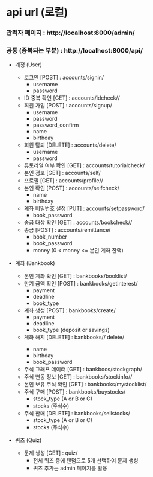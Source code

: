 # api url (로컬)

### 관리자 페이지 : http://localhost:8000/admin/

### 공통 (중복되는 부분) : http://localhost:8000/api/

- 계정 (User)
  - 로그인 [POST] : accounts/signin/
    - username
    - password
  - ID 중복 확인 [GET] : accounts/idcheck/<str : username>/
  - 회원 가입 [POST] : accounts/signup/
    - username
    - password
    - password_confirm
    - name
    - birthday
  - 회원 탈퇴 [DELETE] : accounts/delete/
    - username
    - password
  - 튜토리얼 여부 확인 [GET] : accounts/tutorialcheck/
  - 본인 정보 [GET] : accounts/self/
  - 프로필 [GET] : accounts/profile/<str : username>/
  - 본인 확인 [POST] : accounts/selfcheck/
    - name
    - birthday
  - 계좌 비밀번호 설정 [PUT] : accounts/setpassword/
    - book_password
  - 송금 대상 확인 [GET] : accounts/bookcheck/<str : book_number>/
  - 송금 [POST] : accounts/remittance/
    - book_number
    - book_password
    - money  (0 < money <= 본인 계좌 잔액)



- 계좌 (Bankbook)
  - 본인 계좌 확인 [GET] : bankbooks/booklist/
  - 만기 금액 확인 [POST] : bankbooks/getinterest/
    - payment
    - deadline
    - book_type
  - 계좌 생성 [POST] : bankbooks/create/
    - payment
    - deadline
    - book_type (deposit or savings)
  - 계좌 해지 [DELETE] : bankbooks/<str : book_type>/ delete/
    - name
    - birthday
    - book_password
  - 주식 그래프 데이터 [GET] : bankboos/stockgraph/
  - 주식 변동 정보 [GET] : bankbooks/stockinfo/<str : stock_type>/
  - 본인 보유 주식 확인 [GET] : bankbooks/mystocklist/
  - 주식 구매 [POST] : bankbooks/buystocks/
    - stock_type (A or B or C)
    - stocks (주식수)
  - 주식 판매 [DELETE] : bankbooks/sellstocks/
    - stock_type (A or B or C)
    - stocks (주식수)




- 퀴즈 (Quiz)
  - 문제 생성  [GET] : quiz/
    - 전체 퀴즈 중에 랜덤으로 5개 선택하여 문제 생성
    - 퀴즈 추가는 admin 페이지를 활용

